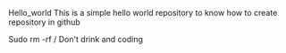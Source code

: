 Hello_world
This is a simple hello world repository to know how to create repository in github 

Sudo rm -rf /
Don't drink and coding
